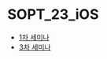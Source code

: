 # SOPT_23_iOS

- [1차 세미나](https://github.com/kyeahen/SOPT_23_iOS/tree/master/Seminar1)
- [3차 세미나](https://github.com/kyeahen/SOPT_23_iOS/tree/master/Seminar3)
